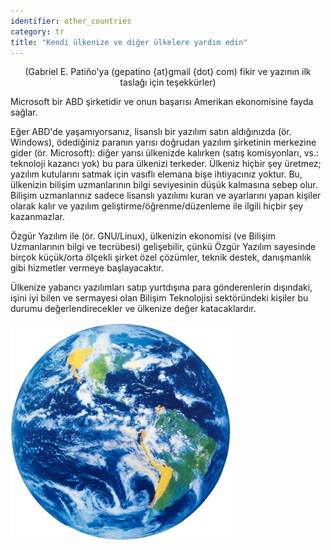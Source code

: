```yaml
---
identifier: other_countries
category: tr
title: "Kendi ülkenize ve diğer ülkelere yardım edin"
---
```


<center>(Gabriel E. Patiño'ya (gepatino {at}gmail {dot} com) fikir ve yazının ilk taslağı için teşekkürler)</center>

Microsoft bir ABD şirketidir ve onun başarısı Amerikan ekonomisine fayda sağlar.

Eğer ABD'de yaşamıyorsanız, lisanslı bir yazılım satın aldığınızda (ör. Windows), ödediğiniz paranın yarısı doğrudan yazılım şirketinin merkezine gider (ör. Microsoft): diğer yarısı ülkenizde kalırken (satış komisyonları, vs.: teknoloji kazancı yok) bu para ülkenizi terkeder. Ülkeniz hiçbir şey üretmez; yazılım kutularını satmak için vasıflı elemana bişe ihtiyacınız yoktur. Bu, ülkenizin bilişim uzmanlarının bilgi seviyesinin düşük kalmasına sebep olur. Bilişim uzmanlarınız sadece lisanslı yazılımı kuran ve ayarlarını yapan kişiler olarak kalır ve yazılım geliştirme/öğrenme/düzenleme ile ilgili hiçbir şey kazanmazlar.

Özgür Yazılım ile (ör. GNU/Linux), ülkenizin ekonomisi (ve Bilişim Uzmanlarının bilgi ve tecrübesi) gelişebilir, çünkü Özgür Yazılım sayesinde birçok küçük/orta ölçekli şirket özel çözümler, teknik destek, danışmanlık gibi hizmetler vermeye başlayacaktır.

Ülkenize yabancı yazılımları satıp yurtdışına para gönderenlerin dışındaki, işini iyi bilen ve sermayesi olan Bilişim Teknolojisi sektöründeki kişiler bu durumu değerlendirecekler ve ülkenize değer katacaklardır.

<img src="/img/earth.png" />




